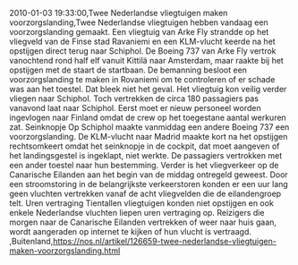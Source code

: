 2010-01-03 19:33:00,Twee Nederlandse vliegtuigen maken voorzorgslanding,Twee Nederlandse vliegtuigen hebben vandaag een voorzorgslanding gemaakt. Een vliegtuig van Arke Fly strandde op het vliegveld van de Finse stad Ravaniemi en een KLM-vlucht keerde na het opstijgen direct terug naar Schiphol. De Boeing 737 van Arke Fly vertrok vanochtend rond half elf vanuit Kittilä naar Amsterdam, maar raakte bij het opstijgen met de staart de startbaan. De bemanning besloot een voorzorgslanding te maken in Rovaniemi om te controleren of er schade was aan het toestel. Dat bleek niet het geval. Het vliegtuig kon veilig verder vliegen naar Schiphol. Toch vertrekken de circa 180 passagiers pas vanavond laat naar Schiphol. Eerst moet er nieuw personeel worden ingevlogen naar Finland omdat de crew op het toegestane aantal werkuren zat. Seinknopje Op Schiphol maakte vanmiddag een andere Boeing 737 een voorzorgslanding. De KLM-vlucht naar Madrid maakte kort na het opstijgen rechtsomkeert omdat het seinknopje in de cockpit, dat moet aangeven of het landingsgestel is ingeklapt, niet werkte. De passagiers vertrokken met een ander toestel naar hun bestemming. Verder is het vliegverkeer op de Canarische Eilanden aan het begin van de middag ontregeld geweest. Door een stroomstoring in de belangrijkste verkeerstoren konden er een uur lang geen vluchten vertrekken vanaf de acht vliegvelden die de eilandengroep telt. Uren vertraging Tientallen vliegtuigen konden niet opstijgen en ook enkele Nederlandse vluchten liepen uren vertraging op. Reizigers die morgen naar de Canarische Eilanden vertrekken of weer naar huis gaan, wordt aangeraden op internet te kijken of hun vlucht is vertraagd. ,Buitenland,https://nos.nl/artikel/126659-twee-nederlandse-vliegtuigen-maken-voorzorgslanding.html